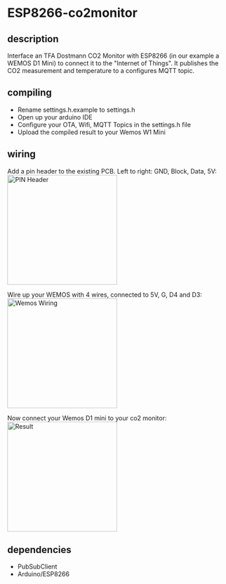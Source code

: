# ESP8266-co2monitor

## description

Interface an TFA Dostmann CO2 Monitor with ESP8266 (in our example a WEMOS D1 Mini) to connect it to the "Internet of Things". It publishes the CO2 measurement and temperature to a configures MQTT topic.

## compiling

* Rename settings.h.example to settings.h
* Open up your arduino IDE
* Configure your OTA, Wifi, MQTT Topics in the settings.h file
* Upload the compiled result to your Wemos W1 Mini

## wiring

Add a pin header to the existing PCB. Left to right: GND, Block, Data, 5V:
<br>
<img alt="PIN Header" src="https://github.com/b4ckspace/esp8266-co2monitor/blob/master/doc/images/pinheader.jpg?raw=true" height="250">

Wire up your WEMOS with 4 wires, connected to 5V, G, D4 and D3:
<br>
<img alt="Wemos Wiring" src="https://github.com/b4ckspace/esp8266-co2monitor/blob/master/doc/images/wemos-wiring.jpg?raw=true" height="250">

Now connect your Wemos D1 mini to your co2 monitor:
<br>
<img alt="Result" src="https://github.com/b4ckspace/esp8266-co2monitor/blob/master/doc/images/wiring.jpg?raw=true" height="250">

## dependencies

* PubSubClient
* Arduino/ESP8266
